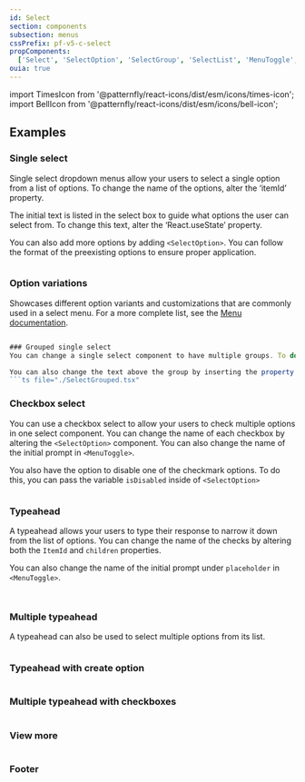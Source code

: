 ```yaml
---
id: Select
section: components
subsection: menus
cssPrefix: pf-v5-c-select
propComponents:
  ['Select', 'SelectOption', 'SelectGroup', 'SelectList', 'MenuToggle', 'SelectToggleProps', 'SelectPopperProps']
ouia: true
---
```


import TimesIcon from '@patternfly/react-icons/dist/esm/icons/times-icon';
import BellIcon from '@patternfly/react-icons/dist/esm/icons/bell-icon';

## Examples

### Single select
Single select dropdown menus allow your users to select a single option from a list of options. To change the name of the options, alter the ‘itemId’ property.

The initial text is listed in the select box to guide what options the user can select from. To change this text, alter the ‘React.useState’ property.

You can also add more options by adding `<SelectOption>`. You can follow the format of the preexisting options to ensure proper application.
```ts file="./SelectBasic.tsx"

```

### Option variations

Showcases different option variants and customizations that are commonly used in a select menu. For a more complete list, see the [Menu documentation](/components/menus/menu).

```ts file="./SelectOptionVariations.tsx"

### Grouped single select
You can change a single select component to have multiple groups. To do this, you have to add the component `<SelectGroup>` and list the desired options below.

You can also change the text above the group by inserting the property `label` and the desired name of the group by altering `<SelectGroup>`.
```ts file="./SelectGrouped.tsx"

```

### Checkbox select
You can use a checkbox select to allow your users to check multiple options in one select component. You can change the name of each checkbox by altering the `<SelectOption>` component. You can also change the name of the initial prompt in `<MenuToggle>`.

You also have the option to disable one of the checkmark options. To do this, you can pass the variable `isDisabled` inside of `<SelectOption>`
```ts file="./SelectCheckbox.tsx"

```

### Typeahead
A typeahead allows your users to type their response to narrow it down from the list of options. You can change the name of the checks by altering both the `ItemId` and `children` properties.

You can also change the name of the initial prompt under `placeholder` in `<MenuToggle>`.
```ts file="./SelectTypeahead.tsx"

```

```ts file="./SelectTypeaheadCreatable.tsx"

```

### Multiple typeahead
A typeahead can also be used to select multiple options from its list.
```ts file="./SelectMultiTypeahead.tsx"

```

### Typeahead with create option

```ts file="./SelectMultiTypeaheadCreatable.tsx"

```

### Multiple typeahead with checkboxes

```ts file="./SelectMultiTypeaheadCheckbox.tsx"

```

### View more

```ts file="./SelectViewMore.tsx"

```

### Footer

```ts file="./SelectFooter.tsx"

```
